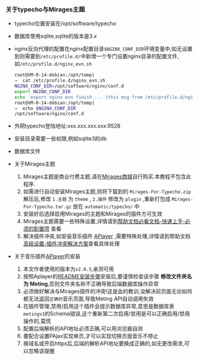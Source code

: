 ### 关于typecho与Mirages主题
* typecho位置安装在/opt/software/typecho
* 数据库使用sqlite,sqlite的版本是3.x
* nginx反向代理的配置在nginx配置目录`$NGINX_CONF_DIR`环境变量中,如无设置到则需要到`/etc/profile.d/`中新增一个专门设置nginx目录的配置文件,如`/etc/profile.d/nginx_evn.sh`

    ```bash
    root@VM-0-14-debian:/opt/temp|
    ⇒  cat /etc/profile.d/nginx_evn.sh
    NGINX_CONF_DIR=/opt/software/nginx/conf.d
    export NGINX_CONF_DIR
    echo 'export nginx evn finish ... (this msg from /etc/profile.d/nginx_evn.sh)'
    root@VM-0-14-debian:/opt/temp|
    ⇒  echo $NGINX_CONF_DIR
    /opt/software/nginx/conf.d
    ```
* 外网typecho登陆地址:xxx.xxx.xxx.xxx:9528
* 安装目录需要一些权限,例如sqlite3的db
* 数据库文件
* 关于Mirages主题
    1. Mirages主题是商业付费主题,请在[Mirages商城](https://store.get233.com/)自行购买.本教程不包含此程序.
    2. 如需进行自动安装Mirages主题,则将下载到的 `Mirages-For-Typecho.zip` 解压后,修改 `1.主题` 为 `theme` , `2.插件` 修改为 `plugin` ,重新打包成 `Mirages-For-Typecho.tar.gz` 放在 `automatic/typecho/` 中
    3. 安装好后选择启用Mirages的主题和Mirages的插件方可生效
    4. Mirages主题需要一些特殊设置,详情请到[帮助文档](https://mirages.docs.get233.com)[必看文档-快速上手-必须的配置项](https://mirages.docs.get233.com/#/docs/quickstart/quick-start?id=%e5%bf%85%e9%a1%bb%e7%9a%84%e9%85%8d%e7%bd%ae%e9%a1%b9) 查看
    5. 解决插件冲突,如安装音乐插件 [APlayer](https://github.com/MoePlayer/APlayer-Typecho) ,需要特殊处理,详情请到帮助文档[高级设置-插件冲突解决方案](https://mirages.docs.get233.com)查看具体处理
* 关于音乐插件[APlayer](https://github.com/MoePlayer/APlayer-Typecho)的安装
    1. 本文作者使用的版本为`v2.0.5`,亲测可用
    3. 按照Aplayer的[README安装步骤](https://github.com/MoePlayer/APlayer-Typecho#安装)安装后,要谨慎检查该步骤 **修改文件夹名为 Meting**,否则文件夹名称不正确导致后端数据库操作异常
    2. 必须做好解决与Mirages插件的冲突!这是血的教训,没解决前页面无论如何都无法返回`正确的`音乐页面,导致Meting API自动调用失效
    3. 在插件管理,禁用/启用这个插件会提示数据库异常,意思是数据库表`metingv1`的Schema错误,这个重新第二次启用/禁用是可以正确启用/禁用操作的,莫慌
    4. 配置后端解析的API地址必须正确,可以用浏览器自测
    5. 要配合设置PAjax实现单页,才可以实现切换页面音乐不停止
    6. 换域名或开启https后,后端的解析API地址要换成正确的,如无更改需求,可以忽略该提醒

